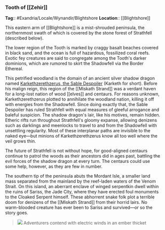 ### Tooth of [[Zehir]]
**Tag**:: #Exandria/Locale/Wynandir/Blightshore
**Location**:: [[Blightshore]]

This eastern arm of [[Blightshore]] is a mist-shrouded peninsula, the northernmost swath of which is covered by the stone forest of Strathfell (described below).

The lower region of the Tooth is marked by craggy basalt beaches covered in black sand, and the ocean is full of hazardous, fossilized coral reefs. Exotic fey creatures are said to congregate among the Tooth's darker dominions, which are rumored to skirt the Shadowfell via the Border Ethereal.

This petrified woodland is the domain of an ancient silver shadow dragon named [Karkethzerethzerus, the Sable Despoiler](https://www.dndbeyond.com/monsters/karkethzerethzerus-the-sable-despoiler) (Karketh for short). Before his malign reign, this region of the [[Miskath Strand]] was a verdant haven for a long-lost nation of wood [[elves]] and centaurs. For reasons unknown, Karkethzerethzerus plotted to annihilate the woodland nation, killing it off with energies from the Shadowfell. Since doing exactly that, the Sable Despoiler has ruled Strathfell with equal measures of gleeful arrogance and baleful suspicion. The shadow dragon's lair, like his motives, remain hidden. Etheric rifts run throughout Strathfell's gloomy expanse, allowing denizens such as darklings and meenlocks to travel to and from the Shadowfell with unsettling regularity. Most of these interplanar paths are invisible to the naked eye—but minions of Karkethzerethzerus know all too well where the veil grows thin.

The future of Strathfell is not without hope, for good-aligned centaurs continue to patrol the woods as their ancestors did in ages past, battling the evil forces of the shadow dragon at every turn. The centaurs could use some help, however, as they are few in number.

The southern tip of the peninsula abuts the Mordant Isle, a smaller land mass separated from the mainland by the reef-laden waters of the Venom Strait. On this island, an aberrant enclave of winged serpentkin dwell within the ruins of Sariss, the Jade City, where they have erected foul monuments to the Cloaked Serpent himself. These abhorrent snake folk plot a terrible doom for denizens of the [[Miskath Strand]] from their horrid lairs. No warm-blooded creature has ever been to Sariss and survived—or so the story goes.

> ![](https://media.dndbeyond.com/compendium-images/egtw/yDOyqyOocErRgYJK/03-28.png)
> Adventurers contend with electric winds in an ember thicket
